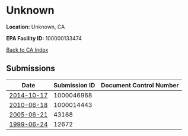 # Unknown

**Location:** Unknown, CA

**EPA Facility ID:** 100000133474

[Back to CA Index](../../index.md)

## Submissions

| Date | Submission ID | Document Control Number |
|------|--------------|-------------------------|
| [2014-10-17](submissions/1000046968.md) | 1000046968 |  |
| [2010-06-18](submissions/1000014443.md) | 1000014443 |  |
| [2005-06-21](submissions/43168.md) | 43168 |  |
| [1999-06-24](submissions/12672.md) | 12672 |  |
